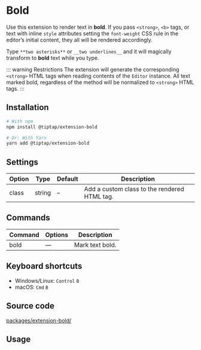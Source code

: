 # Bold
Use this extension to render text in **bold**. If you pass `<strong>`, `<b>` tags, or text with inline `style` attributes setting the `font-weight` CSS rule in the editor’s initial content, they all will be rendered accordingly.

Type `**two asterisks**` or `__two underlines__` and it will magically transform to **bold** text while you type.

::: warning Restrictions
The extension will generate the corresponding `<strong>` HTML tags when reading contents of the `Editor` instance. All text marked bold, regardless of the method will be normalized to `<strong>` HTML tags.
:::

## Installation
```bash
# With npm
npm install @tiptap/extension-bold

# Or: With Yarn
yarn add @tiptap/extension-bold
```

## Settings
| Option | Type   | Default | Description                                  |
| ------ | ------ | ------- | -------------------------------------------- |
| class  | string | –       | Add a custom class to the rendered HTML tag. |

## Commands
| Command | Options | Description     |
| ------- | ------- | --------------- |
| bold    | —       | Mark text bold. |

## Keyboard shortcuts
* Windows/Linux: `Control` `B`
* macOS: `Cmd` `B`

## Source code
[packages/extension-bold/](https://github.com/ueberdosis/tiptap-next/blob/main/packages/extension-bold/)

## Usage
<demo name="Extensions/Bold" highlight="3-5,17,36" />
